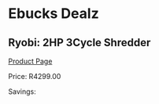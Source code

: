 
# Ebucks Dealz
## Ryobi: 2HP 3Cycle Shredder
[Product Page](https://www.ebucks.com/web/shop/productSelected.do?prodId=335521324&catId=370101825)

Price: R4299.00

Savings: 


	
